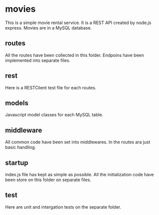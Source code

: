# movies
This is a simple movie rental service. It is a REST API created by node.js express. Movies are in a MySQL database.

## routes
All the routes have been collected in this folder. Endpoins have been implemented into separate files.

## rest
Here is a RESTClient test file for each routes.

## models
Javascript model classes for each MySQL table.

## middleware
All common code have been set into middlewares. In the routes ara just basic handling.

## startup
index.js file has kept as simple as possible. All the initialization code have been store on this folder on separate files.

## test
Here are unit and intergation tests on the separate folder.
